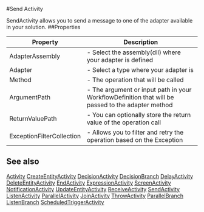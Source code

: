 #Send Activity

SendActivity allows you to send a message to one of the adapter available in your solution.
##Properties
<table class="table table-condensed table-bordered">
    <thead>
        <tr>
            <th>Property</th>
            <th>Description</th>
        </tr>
    </thead>
    <tbody>
        <tr><td>AdapterAssembly</td><td> - Select the assembly(dll) where your adapter is defined </td></tr>
        <tr><td>Adapter</td><td> - Select a type where your adapter is</td></tr>
        <tr><td>Method</td><td> - The operation that will be called</td></tr>
        <tr><td>ArgumentPath</td><td> - The argument or input path in your WorkflowDefinition that will be passed to the adapter method</td></tr>
        <tr><td>ReturnValuePath</td><td> - You can optionally store the return value of the operation call</td></tr>
        <tr><td>ExceptionFilterCollection</td><td> - Allows you to filter and retry the operation based on the Exception</td></tr>
    </tbody>
</table>

## See also

[Activity](Activity.html)
[CreateEntityActivity](CreateEntityActivity.html)
[DecisionActivity](DecisionActivity.html)
[DecisionBranch](DecisionBranch.html)
[DelayActivity](DelayActivity.html)
[DeleteEntityActivity](DeleteEntityActivity.html)
[EndActivity](EndActivity.html)
[ExpressionActivity](ExpressionActivity.html)
[ScreenActivity](ScreenActivity.html)
[NotificationActivity](NotificationActivity.html)
[UpdateEntityActivity](UpdateEntityActivity.html)
[ReceiveActivity](ReceiveActivity.html)
[SendActivity](SendActivity.html)
[ListenActivity](ListenActivity.html)
[ParallelActivity](ParallelActivity.html)
[JoinActivity](JoinActivity.html)
[ThrowActivity](ThrowActivity.html)
[ParallelBranch](ParallelBranch.html)
[ListenBranch](ListenBranch.html)
[ScheduledTriggerActivity](ScheduledTriggerActivity.html)